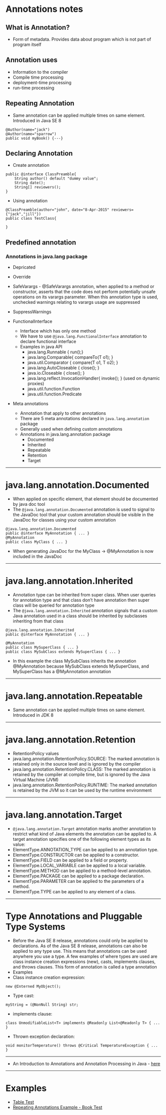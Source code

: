 # Annotations notes

## What is Annotation?
* Form of metadata. Provides data about program which is not part of program itself

## Annotation uses
* Information to the compiler
* Compile time processing
* deployment-time processing
* run-time processing

## Repeating Annotation
* Same annotation can be applied multiple times on same element. Introduced in Java SE 8
```
@Author(name="jack")
@Author(name="sparrow")
public void myBook() {---}
```

## Declaring Annotation
* Create annotation
```
public @interface ClassPreamble{
	String author() default "dummy value";
	String date();
	String[] reviewers();
}
```
* Using annotation
```
@ClassPreamble(author="john", date="8-Apr-2015" reviewers={"jack","jill"})
public class TestClass{

}
```

## Predefined annotation
### Annotations in java.lang package
* Depricated
* Override
* SafeVarargs - @SafeVarargs annotation, when applied to a method or constructor, asserts that the code does not perform potentially unsafe operations on its varargs parameter. When this annotation type is used, unchecked warnings relating to varargs usage are suppressed
* SuppressWarnings
* FunctionalInterface
	* Interface which has only one method
	* We have to use `@java.lang.FunctionalInterface` annotation to declare functional interface
	* Examples in java API
		* java.lang.Runnable { run();}
		* java.lang.Comparable{ compareTo(T o1); }
		* java.util.Comparator { compare(T o1, T o2); }
		* java.lang.AutoCloseable { close(); }
		* java.io.Closeable { close(); }
		* java.lang.reflect.InvocationHandler{ invoke(); } (used on dynamic proxies)
		* java.util.function.Function
		* java.util.function.Predicate
			
* Meta annotations
	* Annotation that apply to other annotations
	* There are 5 meta annotations declared in `java.lang.annotation` package
	* Generally used when defining custom annotations
	* Annotations in java.lang.annotation package
		* Documented
		* Inherited
		* Repeatable
		* Retention
		* Target
------		
# java.lang.annotation.Documented
* When applied on specific element, that element should be documented by java doc tool
* The `@java.lang.annotation.Documented` annotation is used to signal to the JavaDoc tool that your custom annotation should be visible in the JavaDoc for classes using your custom annotation
```
@java.lang.annotation.Documented
public @interface MyAnnotation { ... }
@MyAnnotation
public class MyClass { ... }
```
* When generating JavaDoc for the MyClass -> @MyAnnotation is now included in the JavaDoc
------
# java.lang.annotation.Inherited
* Annotation type can be inherited from super class. When user queries for annotation type and that class don’t have annotation then super class will be queried for annotation type
* The `@java.lang.annotation.Inherited` annotation signals that a custom Java annotation used in a class should be inherited by subclasses inheriting from that class
```
@java.lang.annotation.Inherited
public @interface MyAnnotation { ... }

@MyAnnotation
public class MySuperClass { ... }
public class MySubClass extends MySuperClass { ... }
```
* In this example the class MySubClass inherits the annotation @MyAnnotation because MySubClass extends MySuperClass, and MySuperClass has a @MyAnnotation annotation
------
# java.lang.annotation.Repeatable
* Same annotation can be applied multiple times on same element. Introduced in JDK 8
------	
# java.lang.annotation.Retention
* RetentionPolicy values
* java.lang.annotation.RetentionPolicy.SOURCE: The marked annotation is retained only in the source level and is ignored by the compiler
* java.lang.annotation.RetentionPolicy.CLASS: The marked annotation is retained by the compiler at compile time, but is ignored by the Java Virtual Machine (JVM)
* java.lang.annotation.RetentionPolicy.RUNTIME: The marked annotation is retained by the JVM so it can be used by the runtime environment
------	
# java.lang.annotation.Target
* `@java.lang.annotation.Target` annotation marks another annotation to restrict what kind of Java elements the annotation can be applied to. A target annotation specifies one of the following element types as its value:
* ElementType.ANNOTATION_TYPE can be applied to an annotation type.
* ElementType.CONSTRUCTOR can be applied to a constructor.
* ElementType.FIELD can be applied to a field or property.
* ElementType.LOCAL_VARIABLE can be applied to a local variable.
* ElementType.METHOD can be applied to a method-level annotation.
* ElementType.PACKAGE can be applied to a package declaration.
* ElementType.PARAMETER can be applied to the parameters of a method.
* ElementType.TYPE can be applied to any element of a class.
------
# Type Annotations and Pluggable Type Systems
* Before the Java SE 8 release, annotations could only be applied to declarations. As of the Java SE 8 release, annotations can also be applied to any type use. This means that annotations can be used anywhere you use a type. A few examples of where types are used are class instance creation expressions (new), casts, implements clauses, and throws clauses. This form of annotation is called a type annotation
* Examples
* Class instance creation expression:
```
new @Interned MyObject();
```
* Type cast:
```
myString = (@NonNull String) str;
```
* implements clause:
```
class UnmodifiableList<T> implements @Readonly List<@Readonly T> { ... }
```
* Thrown exception declaration:
```
void monitorTemperature() throws @Critical TemperatureException { ... }
```
------
* An Introduction to Annotations and Annotation Processing in Java - [here](https://drive.google.com/file/d/1mZlu_yL2GMuE67n8j9Fve9N6q82YjQrj/view?usp=sharing)
------
# Examples
* [Table Test](../core-java/src//main/java/com/practice/annotations/TableTest.java)
* [Repeating Annotations Example - Book Test](../core-java/src/main/java/com/practice/annotations/repeating/BookTest.java)